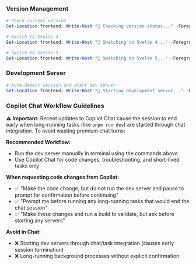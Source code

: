 ### **Version Management**
```powershell
# Check current version
Set-Location frontend; Write-Host "🎯 Checking version status..." -ForegroundColor Cyan; node scripts/version-manager.js status

# Switch to Svelte 4
Set-Location frontend; Write-Host "🔄 Switching to Svelte 4..." -ForegroundColor Yellow; node scripts/version-manager.js switchTo4

# Switch to Svelte 5  
Set-Location frontend; Write-Host "🔄 Switching to Svelte 5..." -ForegroundColor Yellow; node scripts/version-manager.js switchTo5
```

### **Development Server**
```powershell
# Auto-detect version and start dev server
Set-Location frontend; Write-Host "🚀 Starting development server..." -ForegroundColor Green; pnpm run dev
```

### **Copilot Chat Workflow Guidelines**

**⚠️ Important:** Recent updates to Copilot Chat cause the session to end early when long-running tasks (like `pnpm run dev`) are started through chat integration. To avoid wasting premium chat turns:

**Recommended Workflow:**
- Run the dev server manually in terminal using the commands above
- Use Copilot Chat for code changes, troubleshooting, and short-lived tasks only

**When requesting code changes from Copilot:**
- ✅ "Make the code change, but do not run the dev server and pause to prompt for confirmation before continuing"
- ✅ "Prompt me before running any long-running tasks that would end the chat session"
- ✅ "Make these changes and run a build to validate, but ask before starting any servers"

**Avoid in Chat:**
- ❌ Starting dev servers through chat/task integration (causes early session termination)
- ❌ Long-running background processes without explicit confirmation